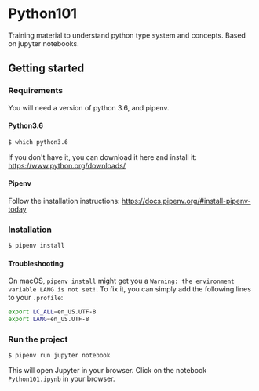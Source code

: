 # Python101

Training material to understand python type system and concepts.
Based on jupyter notebooks.

## Getting started

### Requirements

You will need a version of python 3.6, and pipenv.

#### Python3.6

```bash
$ which python3.6
```

If you don't have it, you can download it here and install it:
https://www.python.org/downloads/

#### Pipenv

Follow the installation instructions:
https://docs.pipenv.org/#install-pipenv-today

### Installation

```bash
$ pipenv install
```

#### Troubleshooting

On macOS, `pipenv install` might get you a `Warning: the environment variable LANG is not set!`.
To fix it, you can simply add the following lines to your `.profile`:
```bash
export LC_ALL=en_US.UTF-8
export LANG=en_US.UTF-8
```

### Run the project

```bash
$ pipenv run jupyter notebook
```

This will open Jupyter in your browser.
Click on the notebook `Python101.ipynb` in your browser.
